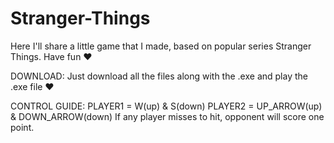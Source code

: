 # Stranger-Things
Here I'll share a little game that I made, based on popular series Stranger Things. Have fun ❤️

DOWNLOAD:
Just download all the files along with the .exe and play the .exe file ❤️

CONTROL GUIDE:
PLAYER1 = W(up) & S(down)
PLAYER2 = UP_ARROW(up) & DOWN_ARROW(down)
If any player misses to hit, opponent will score one point. 
